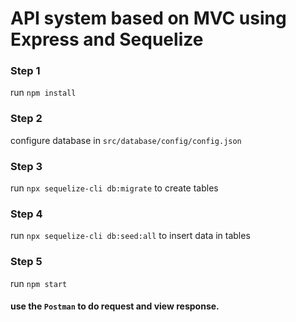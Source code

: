 # API system based on MVC using Express and Sequelize


### Step 1
run `npm install`

### Step 2
configure database in `src/database/config/config.json`

### Step 3
run `npx sequelize-cli db:migrate` to create tables

### Step 4
run `npx sequelize-cli db:seed:all` to insert data in tables

### Step 5
run `npm start`

#### use the `Postman` to do request and view response.
